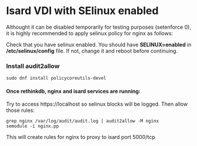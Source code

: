 # Isard VDI with SElinux enabled

Althought it can be disabled temporarily for testing purposes (setenforce 0),
it is highly recommended to apply selinux policy for nginx as follows:

Check that you have selinux enabled. You should have **SELINUX=enabled** 
in **/etc/selinux/config** file. If not, change it and reboot before continuing.

### Install audit2allow
```
sudo dnf install policycoreutils-devel
```

#### Once rethinkdb, nginx and isard services are running:
Try to access https://localhost so selinux blocks will be logged.
Then allow those rules:

```
grep nginx /var/log/audit/audit.log | audit2allow -M nginx
semodule -i nginx.pp
```

This will create rules for nginx to proxy to isard port 5000/tcp
